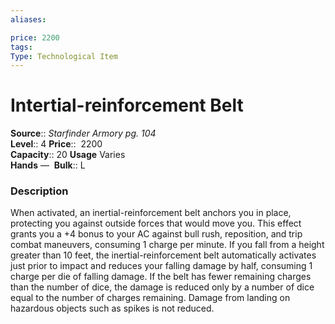 ```yaml
---
aliases: 

price: 2200
tags: 
Type: Technological Item
---
```


# Intertial-reinforcement Belt

**Source**:: _Starfinder Armory pg. 104_  
**Level**:: 4
**Price**::  2200  
**Capacity**:: 20 **Usage** Varies  
**Hands** — 
**Bulk**:: L

### Description

When activated, an inertial-reinforcement belt anchors you in place, protecting you against outside forces that would move you. This effect grants you a +4 bonus to your AC against bull rush, reposition, and trip combat maneuvers, consuming 1 charge per minute. If you fall from a height greater than 10 feet, the inertial-reinforcement belt automatically activates just prior to impact and reduces your falling damage by half, consuming 1 charge per die of falling damage. If the belt has fewer remaining charges than the number of dice, the damage is reduced only by a number of dice equal to the number of charges remaining. Damage from landing on hazardous objects such as spikes is not reduced.
